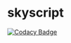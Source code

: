 # skyscript
[![Codacy Badge](https://api.codacy.com/project/badge/Grade/427cad4526e34f029493832f90b0864e)](https://app.codacy.com/manual/Retrooper/skyscript?utm_source=github.com&utm_medium=referral&utm_content=Retrooper/skyscript&utm_campaign=Badge_Grade_Dashboard)